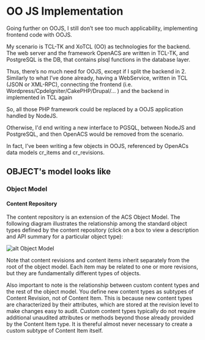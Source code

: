 
# OO JS Implementation
Going further on OOJS, I still don’t see too much applicability, implementing frontend code with OOJS.

My scenario is TCL-TK and XoTCL (OO) as technologies for the backend. The web server and the framework OpenACS are written in TCL-TK, and PostgreSQL is the DB, that contains plsql functions in the database layer. 

Thus, there’s no much need for OOJS, except if I split the backend in 2. Similarly to what I’ve done already, having a WebService, written in TCL (JSON or XML-RPC), connecting the frontend (i.e. Wordpress/CpdeIgniter/CakePHP/Drupal/… ) and the backend in implemented in TCL again 

So, all those PHP framework could be replaced by a OOJS application handled by NodeJS.

Otherwise, I'd end writing a new interface to PGSQL, between NodeJS and PostgreSQL, and then OpenACS would be removed from the scenario. 

In fact, I’ve been writing a few objects in OOJS, referenced by OpenACs data models cr_items and cr_revisions.


## OBJECT's model looks like

### Object Model

#### Content Repository

The content repository is an extension of the ACS Object Model. The following diagram illustrates the relationship among the standard object types defined by the content repository (click on a box to view a description and API summary for a particular object type):

![alt Object Model](https://iurix.com/file-storage/view/Screen_Shot_2019-04-13_at_19.56.21.png)

Note that content revisions and content items inherit separately from the root of the object model. Each item may be related to one or more revisions, but they are fundamentally different types of objects.

Also important to note is the relationship between custom content types and the rest of the object model. You define new content types as subtypes of Content Revision, not of Content Item. This is because new content types are characterized by their attributes, which are stored at the revision level to make changes easy to audit. Custom content types typically do not require additional unaudited attributes or methods beyond those already provided by the Content Item type. It is thereful almost never necessary to create a custom subtype of Content Item itself.



